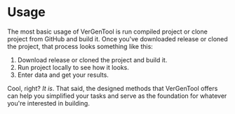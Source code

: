 # Usage

The most basic usage of VerGenTool is run compiled project or clone project from GitHub
and build it. Once you've downloaded release or cloned the project, that process looks
something like this:

1. Download release or cloned the project and build it.
2. Run project locally to see how it looks.
3. Enter data and get your results.

Cool, right? _It is_. That said, the designed methods that VerGenTool offers can help you
simplified your tasks and serve as the foundation for whatever you're interested in building.

